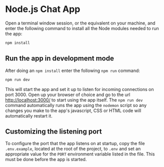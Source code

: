 # Node.js Chat App

Open a terminal window session, or the equivalent on your machine, and enter the following command to install all the Node modules needed to run the app:

```sh
npm install
```

## Run the app in development mode

After doing an `npm install` enter the following `npm run` command:

```sh
npm run dev
```

This will start the app and set it up to listen for incoming connections on port 3000. Open up your browser of choice and go to the url [http://localhost:3000/](http://localhost:3000/) to start using the app itself. The `npm run dev` command automatically runs the app using the `nodemon` script so any changes you make to the app's javascript, CSS or HTML code will automatically restart it.

## Customizing the listening port

To configure the port that the app listens on at startup, copy the file `.env.example`, located at the root of the project, to `.env` and set an appropriate value for the `PORT` environment variable listed in the file. This must be done before the app is started.
